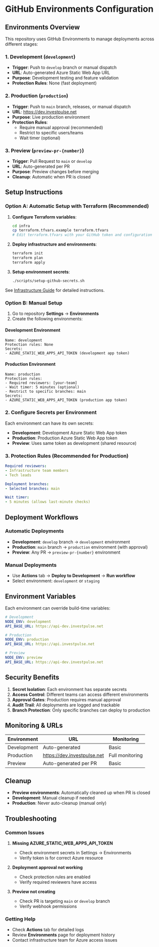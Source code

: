 # GitHub Environments Configuration

## Environments Overview

This repository uses GitHub Environments to manage deployments across different stages:

### 1. **Development** (`development`)
- **Trigger**: Push to `develop` branch or manual dispatch
- **URL**: Auto-generated Azure Static Web App URL
- **Purpose**: Development testing and feature validation
- **Protection Rules**: None (fast deployment)

### 2. **Production** (`production`) 
- **Trigger**: Push to `main` branch, releases, or manual dispatch
- **URL**: https://dev.investpulse.net
- **Purpose**: Live production environment
- **Protection Rules**: 
  - Require manual approval (recommended)
  - Restrict to specific users/teams
  - Wait timer (optional)

### 3. **Preview** (`preview-pr-{number}`)
- **Trigger**: Pull Request to `main` or `develop`
- **URL**: Auto-generated per PR
- **Purpose**: Preview changes before merging
- **Cleanup**: Automatic when PR is closed

## Setup Instructions

### Option A: Automatic Setup with Terraform (Recommended)

1. **Configure Terraform variables**:
   ```bash
   cd infra
   cp terraform.tfvars.example terraform.tfvars
   # Edit terraform.tfvars with your GitHub token and configuration
   ```

2. **Deploy infrastructure and environments**:
   ```bash
   terraform init
   terraform plan
   terraform apply
   ```

3. **Setup environment secrets**:
   ```bash
   ./scripts/setup-github-secrets.sh
   ```

See [Infrastructure Guide](../infra/GITHUB_ENVIRONMENTS.md) for detailed instructions.

### Option B: Manual Setup

1. Go to repository **Settings** → **Environments**
2. Create the following environments:

#### Development Environment
```
Name: development
Protection rules: None
Secrets:
- AZURE_STATIC_WEB_APPS_API_TOKEN (development app token)
```

#### Production Environment  
```
Name: production
Protection rules:
- Required reviewers: [your-team]
- Wait timer: 5 minutes (optional)
- Restrict to specific branches: main
Secrets:
- AZURE_STATIC_WEB_APPS_API_TOKEN (production app token)
```

### 2. Configure Secrets per Environment

Each environment can have its own secrets:

- **Development**: Development Azure Static Web App token
- **Production**: Production Azure Static Web App token
- **Preview**: Uses same token as development (shared resource)

### 3. Protection Rules (Recommended for Production)

```yaml
Required reviewers:
- Infrastructure team members
- Tech leads

Deployment branches:
- Selected branches: main

Wait timer:
- 5 minutes (allows last-minute checks)
```

## Deployment Workflows

### Automatic Deployments
- **Development**: `develop` branch → `development` environment
- **Production**: `main` branch → `production` environment (with approval)
- **Preview**: Any PR → `preview-pr-{number}` environment

### Manual Deployments
- Use **Actions** tab → **Deploy to Development** → **Run workflow**
- Select environment: `development` or `staging`

## Environment Variables

Each environment can override build-time variables:

```yaml
# Development
NODE_ENV: development
API_BASE_URL: https://api-dev.investpulse.net

# Production  
NODE_ENV: production
API_BASE_URL: https://api.investpulse.net

# Preview
NODE_ENV: preview
API_BASE_URL: https://api-dev.investpulse.net
```

## Security Benefits

1. **Secret Isolation**: Each environment has separate secrets
2. **Access Control**: Different teams can access different environments
3. **Approval Gates**: Production requires manual approval
4. **Audit Trail**: All deployments are logged and trackable
5. **Branch Protection**: Only specific branches can deploy to production

## Monitoring & URLs

| Environment | URL | Monitoring |
|-------------|-----|------------|
| Development | Auto-generated | Basic |
| Production | https://dev.investpulse.net | Full monitoring |
| Preview | Auto-generated per PR | Basic |

## Cleanup

- **Preview environments**: Automatically cleaned up when PR is closed
- **Development**: Manual cleanup if needed
- **Production**: Never auto-cleanup (manual only)

## Troubleshooting

### Common Issues

1. **Missing AZURE_STATIC_WEB_APPS_API_TOKEN**
   - Check environment secrets in Settings → Environments
   - Verify token is for correct Azure resource

2. **Deployment approval not working**
   - Check protection rules are enabled
   - Verify required reviewers have access

3. **Preview not creating**
   - Check PR is targeting `main` or `develop` branch
   - Verify webhook permissions

### Getting Help

- Check **Actions** tab for detailed logs
- Review **Environments** page for deployment history
- Contact infrastructure team for Azure access issues
